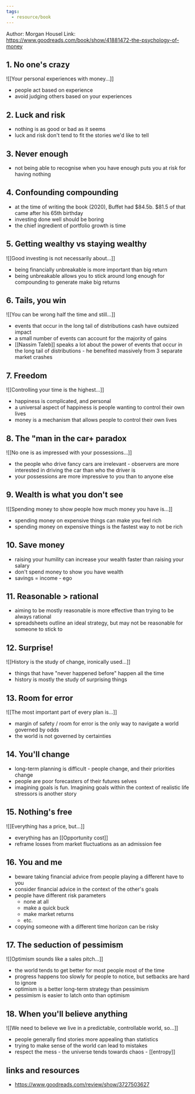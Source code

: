```yaml
---
tags:
  - resource/book
---
```

Author: Morgan Housel
Link: https://www.goodreads.com/book/show/41881472-the-psychology-of-money

## 1. No one's crazy

![[Your personal experiences with money...]]

- people act based on experience
- avoid judging others based on your experiences

## 2. Luck and risk

- nothing is as good or bad as it seems
- luck and risk don't tend to fit the stories we'd like to tell

## 3. Never enough

- not being able to recognise when you have enough puts you at risk for having nothing

## 4. Confounding compounding

- at the time of writing the book (2020), Buffet had $84.5b. $81.5 of that came after his 65th birthday
- investing done well should be boring
- the chief ingredient of portfolio growth is time 

## 5. Getting wealthy vs staying wealthy

![[Good investing is not necessarily about...]]

- being financially unbreakable is more important than big return
- being unbreakable allows you to stick around long enough for compounding to generate make big returns


## 6. Tails, you win 

![[You can be wrong half the time and still...]]

- events that occur in the long tail of distributions cash have outsized impact
- a small number of events can account for the majority of gains 
- [[Nassim Taleb]] speaks a lot about the power of events that occur in the long tail of distributions - he benefited massively from 3 separate market crashes

## 7. Freedom 

![[Controlling your time is the highest...]]

- happiness is complicated, and personal
- a universal aspect of happiness is people wanting to control their own lives 
- money is a mechanism that allows people to control their own lives

## 8. The "man in the car+ paradox

![[No one is as impressed with your possessions...]]

- the people who drive fancy cars are irrelevant - observers are more interested in driving the car than who the driver is
- your possessions are more impressive to you than to anyone else

## 9. Wealth is what you don't see

![[Spending money to show people how much money you have is...]]

- spending money on expensive things can make you feel rich
- spending money on expensive things is the fastest way to not be rich

## 10. Save money

- raising your humility can increase your wealth faster than raising your salary
- don't spend money to show you have wealth 
- savings = income - ego

## 11. Reasonable > rational

- aiming to be mostly reasonable is more effective than trying to be always rational
- spreadsheets outline an ideal strategy, but may not be reasonable for someone to stick to

## 12. Surprise!

![[History is the study of change, ironically used...]]

- things that have "never happened before" happen all the time
- history is mostly the study of surprising things

## 13. Room for error

![[The most important part of every plan is...]]

- margin of safety / room for error is the only way to navigate a world governed by odds
- the world is not governed by certainties

## 14. You'll change 

- long-term planning is difficult - people change, and their priorities change
- people are poor forecasters of their futures selves
- imagining goals is fun. Imagining goals within the context of realistic life stressors is another story

## 15. Nothing's free 

![[Everything has a price, but...]]

- everything has an [[Opportunity cost]]
- reframe losses from market fluctuations as an admission fee

## 16. You and me

- beware taking financial advice from people playing a different have to you
- consider financial advice in the context of the other's goals
- people have different risk parameters
	- none at all
	- make a quick buck
	- make market returns 
	- etc.
- copying someone with a different time horizon can be risky

## 17. The seduction of pessimism 

![[Optimism sounds like a sales pitch...]]

- the world tends to get better for most people most of the time
- progress happens too slowly for people to notice, but setbacks are hard to ignore
- optimism is a better long-term strategy than pessimism
- pessimism is easier to latch onto than optimism

## 18. When you'll believe anything

![[We need to believe we live in a predictable, controllable world, so...]]

- people generally find stories more appealing than statistics
- trying to make sense of the world can lead to mistakes
- respect the mess - the universe tends towards chaos - [[entropy]]

## links and resources

- https://www.goodreads.com/review/show/3727503627